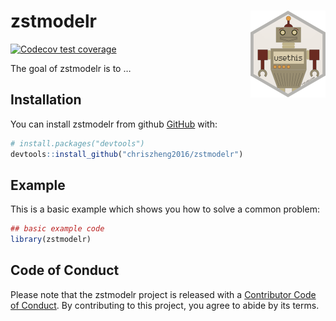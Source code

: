 
<!-- README.md is generated from README.Rmd. Please edit that file -->

# zstmodelr <img src='man/figures/logo.png' align="right" height="139" />

<!-- badges: start -->

[![Codecov test
coverage](https://codecov.io/gh/chriszheng2016/zstmodelr/branch/master/graph/badge.svg)](https://codecov.io/gh/chriszheng2016/zstmodelr?branch=master)
<!-- badges: end -->

The goal of zstmodelr is to …

## Installation

You can install zstmodelr from github [GitHub](https://github.com/)
with:

``` r
# install.packages("devtools")
devtools::install_github("chriszheng2016/zstmodelr")
```

## Example

This is a basic example which shows you how to solve a common problem:

``` r
## basic example code
library(zstmodelr)
```

## Code of Conduct

Please note that the zstmodelr project is released with a [Contributor
Code of
Conduct](https://contributor-covenant.org/version/2/0/CODE_OF_CONDUCT.html).
By contributing to this project, you agree to abide by its terms.
